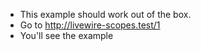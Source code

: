 * This example should work out of the box.
* Go to http://livewire-scopes.test/1
* You'll see the example

